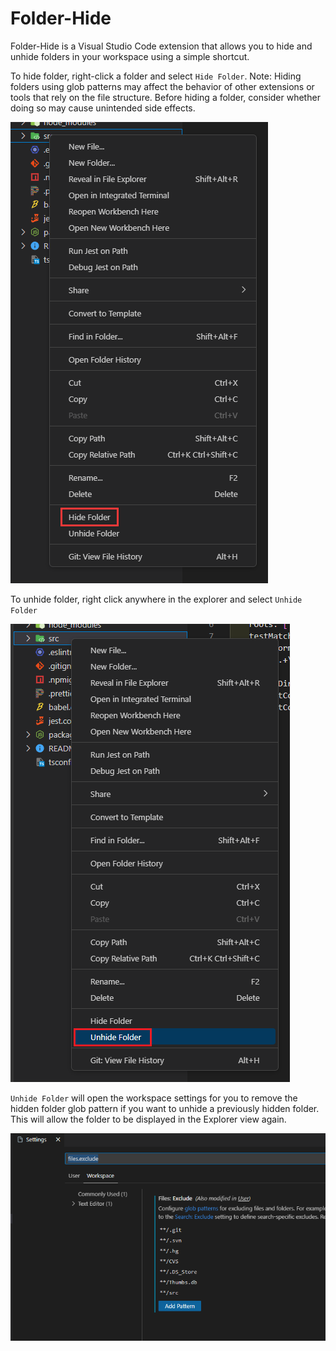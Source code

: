 # Folder-Hide

Folder-Hide is a Visual Studio Code extension that allows you to hide and unhide folders in your workspace using a simple shortcut.

To hide folder, right-click a folder and select `Hide Folder`. Note: Hiding folders using glob patterns may affect the behavior of other extensions or tools that rely on the file structure. Before hiding a folder, consider whether doing so may cause unintended side effects.

![Select "Hide Folder" from the right-click menu to hide a folder](https://raw.githubusercontent.com/tylim88/VS-Code-Folder-HIde/main/img/hide.png)

To unhide folder, right click anywhere in the explorer and select `Unhide Folder`

![Select "Unhide Folder" from the right-click menu to unhide a folder](https://raw.githubusercontent.com/tylim88/VS-Code-Folder-HIde/main/img/unhide.png)

`Unhide Folder` will open the workspace settings for you to remove the hidden folder glob pattern if you want to unhide a previously hidden folder. This will allow the folder to be displayed in the Explorer view again.

![remove hidden folder glob pattern from workspace settings](https://raw.githubusercontent.com/tylim88/VS-Code-Folder-HIde/main/img/settings.png)
